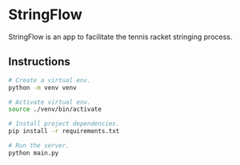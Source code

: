 # StringFlow

StringFlow is an app to facilitate the tennis racket stringing process.

## Instructions

```bash
# Create a virtual env.
python -m venv venv

# Activate virtual env.
source ./venv/bin/activate

# Install project dependencies.
pip install -r requirements.txt

# Run the server.
python main.py
```
